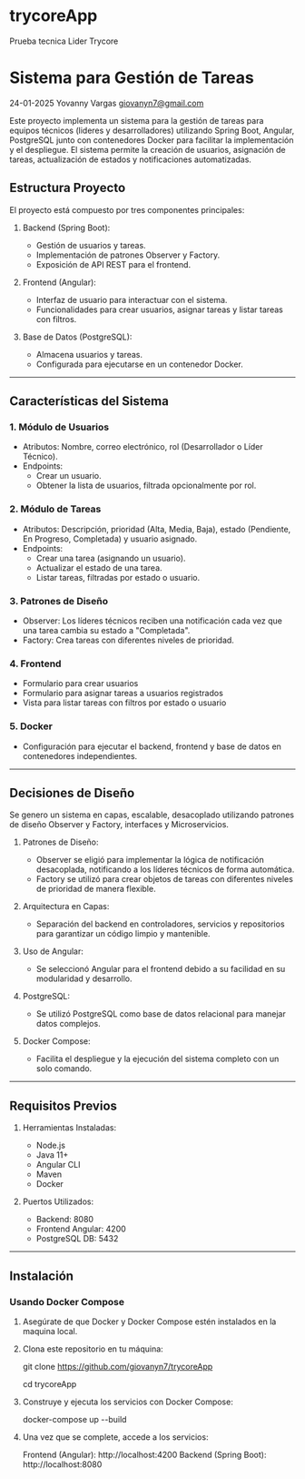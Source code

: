 # trycoreApp
Prueba tecnica Lider Trycore

# Sistema para Gestión de Tareas

24-01-2025
Yovanny Vargas
giovanyn7@gmail.com

Este proyecto implementa un sistema para la gestión de tareas para equipos técnicos (lideres y desarrolladores) utilizando Spring Boot, Angular, PostgreSQL junto con contenedores Docker para facilitar la implementación y el despliegue. El sistema permite la creación de usuarios, asignación de tareas, actualización de estados y notificaciones automatizadas.

## Estructura Proyecto

El proyecto está compuesto por tres componentes principales:

1. Backend (Spring Boot):
   - Gestión de usuarios y tareas.
   - Implementación de patrones Observer y Factory.
   - Exposición de API REST para el frontend.

2. Frontend (Angular):
   - Interfaz de usuario para interactuar con el sistema.
   - Funcionalidades para crear usuarios, asignar tareas y listar tareas con filtros.

3. Base de Datos (PostgreSQL):
   - Almacena usuarios y tareas.
   - Configurada para ejecutarse en un contenedor Docker.

---

## Características del Sistema

### 1. Módulo de Usuarios
- Atributos: Nombre, correo electrónico, rol (Desarrollador o Líder Técnico).
- Endpoints:
  - Crear un usuario.
  - Obtener la lista de usuarios, filtrada opcionalmente por rol.

### 2. Módulo de Tareas
- Atributos: Descripción, prioridad (Alta, Media, Baja), estado (Pendiente, En Progreso, Completada) y usuario asignado.
- Endpoints:
  - Crear una tarea (asignando un usuario).
  - Actualizar el estado de una tarea.
  - Listar tareas, filtradas por estado o usuario.

### 3. Patrones de Diseño
- Observer: Los líderes técnicos reciben una notificación cada vez que una tarea cambia su estado a "Completada".
- Factory: Crea tareas con diferentes niveles de prioridad.

### 4. Frontend
- Formulario para crear usuarios
- Formulario para asignar tareas a usuarios registrados
- Vista para listar tareas con filtros por estado o usuario

### 5. Docker
- Configuración para ejecutar el backend, frontend y base de datos en contenedores independientes.

---

## Decisiones de Diseño

Se genero un sistema en capas, escalable, desacoplado utilizando patrones de diseño Observer y Factory, interfaces y Microservicios.

1. Patrones de Diseño:
   - Observer se eligió para implementar la lógica de notificación desacoplada, notificando a los líderes técnicos de forma automática.
   - Factory se utilizó para crear objetos de tareas con diferentes niveles de prioridad de manera flexible.

2. Arquitectura en Capas:
   - Separación del backend en controladores, servicios y repositorios para garantizar un código limpio y mantenible.

3. Uso de Angular:
   - Se seleccionó Angular para el frontend debido a su facilidad en su modularidad y desarrollo.

4. PostgreSQL:
   - Se utilizó PostgreSQL como base de datos relacional para manejar datos complejos.

5. Docker Compose:
   - Facilita el despliegue y la ejecución del sistema completo con un solo comando.

---------------------------------------------------------------------------------------------------------------

## Requisitos Previos

1. Herramientas Instaladas:

   - Node.js
   - Java 11+
   - Angular CLI
   - Maven 
   - Docker

2. Puertos Utilizados:
   - Backend: 8080
   - Frontend Angular: 4200
   - PostgreSQL DB: 5432

-----------------------------------------------------------------------------------------------------------------

## Instalación

### Usando Docker Compose

1. Asegúrate de que Docker y Docker Compose estén instalados en la maquina local.

2. Clona este repositorio en tu máquina:
  
   git clone https://github.com/giovanyn7/trycoreApp

   cd trycoreApp

3. Construye y ejecuta los servicios con Docker Compose:
   
	docker-compose up --build

4. Una vez que se complete, accede a los servicios:

	Frontend (Angular): http://localhost:4200
	Backend (Spring Boot): http://localhost:8080


